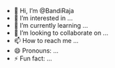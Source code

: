 - 👋 Hi, I’m @BandiRaja
- 👀 I’m interested in ...
- 🌱 I’m currently learning ...
- 💞️ I’m looking to collaborate on ...
- 📫 How to reach me ...
- 😄 Pronouns: ...
- ⚡ Fun fact: ...

<!---
BandiRaja/BandiRaja is a ✨ special ✨ repository because its `README.md` (this file) appears on your GitHub profile.
You can click the Preview link to take a look at your changes.
--->
